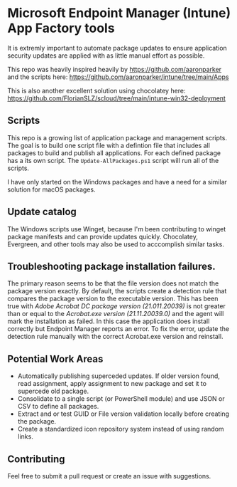# Microsoft Endpoint Manager (Intune) App Factory tools
It is extremly important to automate package updates to ensure application security updates are applied with as little manual effort as possible.

This repo was heavily inspired heavily by https://github.com/aaronparker and the scripts here: https://github.com/aaronparker/intune/tree/main/Apps

This is also another excellent solution using chocolatey here: https://github.com/FlorianSLZ/scloud/tree/main/intune-win32-deployment

## Scripts

This repo is a growing list of application package and management scripts. The goal is to build one script file with a defintion file that includes all packages to build and publish all applications. For each defined package has a its own script. The `Update-AllPackages.ps1` script will run all of the scripts. 

I have only started on the Windows packages and have a need for a similar solution for macOS packages.

## Update catalog

The Windows scripts use Winget, because I'm been contributing to winget package manifests and can provide updates quickly. Chocolatey, Evergreen, and other tools may also be used to acccomplish similar tasks.

## Troubleshooting package installation failures.

The primary reason seems to be that the file version does not match the package version exactly. By default, the scripts create a detection rule that compares the package version to the executable version. This has been true with *Adobe Acrobat DC package version (21.011.20039)* is not greater than or equal to the *Acrobat.exe version (21.11.20039.0)* and the agent will mark the installation as failed. In this case the application does install correctly but Endpoint Manager reports an error. To fix the error, update the detection rule manually with the correct Acrobat.exe version and reinstall.

## Potential Work Areas

- Automatically publishing superceded updates. If older version found, read assignment, apply assignment to new package and set it to supercede old package.
- Consolidate to a single script (or PowerShell module) and use JSON or CSV to define all packages.
- Extract and or test GUID or File version validation locally before creating the package.
- Create a standardized icon repository system instead of using random links.

## Contributing

Feel free to submit a pull request or create an issue with suggestions.
